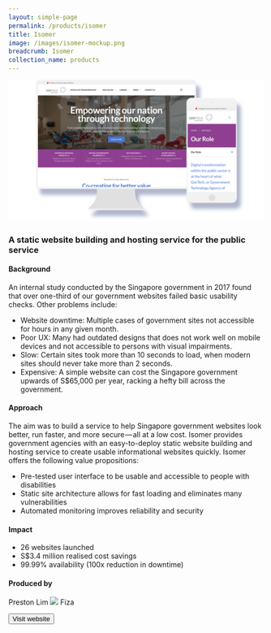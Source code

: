 ```yaml
---
layout: simple-page
permalink: /products/isomer
title: Isomer
image: /images/isomer-mockup.png
breadcrumb: Isomer
collection_name: products
---
```


![github](/images/isomer-mockup.PNG)

### A static website building and hosting service for the public service

#### Background 

An internal study conducted by the Singapore government in 2017 found that over one-third of our government websites failed basic usability checks. Other problems include: 

* Website downtime: Multiple cases of government sites not accessible for hours in any given month. 
* Poor UX: Many had outdated designs that does not work well on mobile devices and not accessible to persons with visual impairments. 
* Slow: Certain sites took more than 10 seconds to load, when modern sites should never take more than 2 seconds. 
* Expensive: A simple website can cost the Singapore government upwards of S$65,000 per year, racking a hefty bill across the government.

#### Approach

The aim was to build a service to help Singapore government websites look better, run faster, and more secure — all at a low cost. Isomer provides government agencies with an easy-to-deploy static website building and hosting service to create usable informational websites quickly. Isomer offers the following value propositions:

* Pre-tested user interface to be usable and accessible to people with disabilities
* Static site architecture allows for fast loading and eliminates many vulnerabilities
* Automated monitoring improves reliability and security

#### Impact

* 26 websites launched
* S$3.4 million realised cost savings
* 99.99% availability (100x reduction in downtime)

#### Produced by

Preston Lim <a href="https://github.com/prestonlimlianjie"><img src="Github-Mark-32px.png"></a>
Fiza 

<a href="https://www.parking.sg/" target="_blank">
    <button class="bp-button is-secondary is-medium has-text-white is-uppercase search-button">
        Visit website
    </button>
</a>
